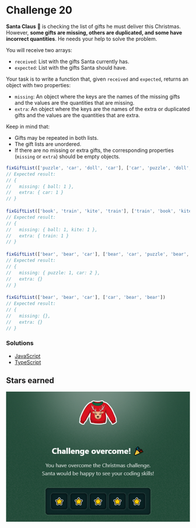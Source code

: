 # Challenge 20

**Santa Claus** 🎅 is checking the list of gifts he must deliver this Christmas. However, **some gifts are missing, others are duplicated, and some have incorrect quantities**. He needs your help to solve the problem.

You will receive two arrays:

- `received`: List with the gifts Santa currently has.
- `expected`: List with the gifts Santa should have.

Your task is to write a function that, given `received` and `expected`, returns an object with two properties:

- `missing`: An object where the keys are the names of the missing gifts and the values are the quantities that are missing.
- `extra`: An object where the keys are the names of the extra or duplicated gifts and the values are the quantities that are extra.

Keep in mind that:

- Gifts may be repeated in both lists.
- The gift lists are unordered.
- If there are no missing or extra gifts, the corresponding properties (`missing` or `extra`) should be empty objects.

```js
fixGiftList(['puzzle', 'car', 'doll', 'car'], ['car', 'puzzle', 'doll', 'ball'])
// Expected result:
// {
//   missing: { ball: 1 },
//   extra: { car: 1 }
// }

fixGiftList(['book', 'train', 'kite', 'train'], ['train', 'book', 'kite', 'ball', 'kite'])
// Expected result:
// {
//   missing: { ball: 1, kite: 1 },
//   extra: { train: 1 }
// }

fixGiftList(['bear', 'bear', 'car'], ['bear', 'car', 'puzzle', 'bear', 'car', 'car'])
// Expected result:
// {
//   missing: { puzzle: 1, car: 2 },
//   extra: {}
// }

fixGiftList(['bear', 'bear', 'car'], ['car', 'bear', 'bear'])
// Expected result:
// {
//   missing: {},
//   extra: {}
// }
```

### Solutions

- [JavaScript](./solution.js)
- [TypeScript](./solution.ts)

## Stars earned

![5 stars](../../.github/20-challenge-stars.png)
